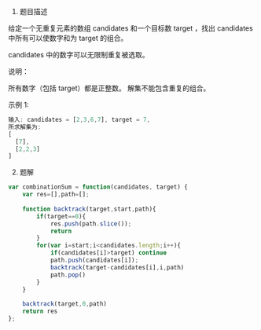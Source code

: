 1. 题目描述

给定一个无重复元素的数组 candidates 和一个目标数 target ，找出 candidates 中所有可以使数字和为 target 的组合。

candidates 中的数字可以无限制重复被选取。

说明：

所有数字（包括 target）都是正整数。
解集不能包含重复的组合。 

示例 1:

```javascript
输入: candidates = [2,3,6,7], target = 7,
所求解集为:
[
  [7],
  [2,2,3]
]
```





2. 题解

```javascript
var combinationSum = function(candidates, target) {
    var res=[],path=[];
    
    function backtrack(target,start,path){
        if(target==0){
            res.push(path.slice());
            return
        }
        for(var i=start;i<candidates.length;i++){
            if(candidates[i]>target) continue
            path.push(candidates[i]);
            backtrack(target-candidates[i],i,path)
            path.pop()
        }
    }  
    
    backtrack(target,0,path)
    return res
};
```

